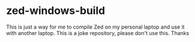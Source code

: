 # zed-windows-build

This is just a way for me to compile Zed on my personal laptop and use it with another laptop. This is a joke repository, please don't use this. Thanks